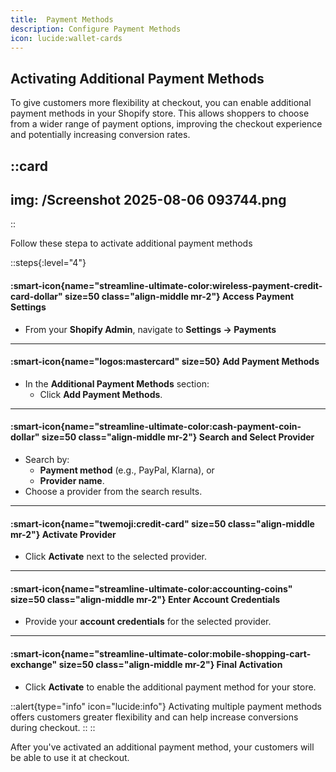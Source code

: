 ```yaml
---
title:  Payment Methods
description: Configure Payment Methods
icon: lucide:wallet-cards
---
```



## Activating Additional Payment Methods

To give customers more flexibility at checkout, you can enable additional payment methods in your Shopify store. This allows shoppers to choose from a wider range of payment options, improving the checkout experience and potentially increasing conversion rates.

::card
---
img: /Screenshot 2025-08-06 093744.png
---
::


Follow these stepa to activate additional payment methods

::steps{:level="4"}

#### :smart-icon{name="streamline-ultimate-color:wireless-payment-credit-card-dollar" size=50 class="align-middle mr-2"} Access Payment Settings  

- From your **Shopify Admin**, navigate to **Settings → Payments**

---

#### :smart-icon{name="logos:mastercard" size=50} Add Payment Methods  

- In the **Additional Payment Methods** section:  
  - Click **Add Payment Methods**.

---

#### :smart-icon{name="streamline-ultimate-color:cash-payment-coin-dollar" size=50 class="align-middle mr-2"} Search and Select Provider  

- Search by:
  - **Payment method** (e.g., PayPal, Klarna), or
  - **Provider name**.
- Choose a provider from the search results.

---

#### :smart-icon{name="twemoji:credit-card" size=50 class="align-middle mr-2"} Activate Provider  

- Click **Activate** next to the selected provider.

---

#### :smart-icon{name="streamline-ultimate-color:accounting-coins" size=50 class="align-middle mr-2"} Enter Account Credentials  

- Provide your **account credentials** for the selected provider.

---

#### :smart-icon{name="streamline-ultimate-color:mobile-shopping-cart-exchange" size=50 class="align-middle mr-2"} Final Activation  

- Click **Activate** to enable the additional payment method for your store.

::alert{type="info" icon="lucide:info"}
Activating multiple payment methods offers customers greater flexibility and can help increase conversions during checkout.
::
::

After you've activated an additional payment method, your customers will be able to use it at checkout.



